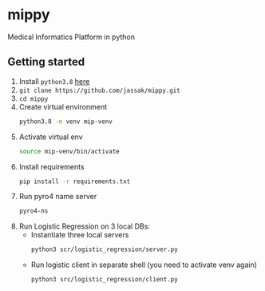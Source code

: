 # mippy
Medical Informatics Platform in python

## Getting started

1. Install `python3.8` [here](https://www.python.org/downloads/)
1. `git clone https://github.com/jassak/mippy.git`
2. `cd mippy`
3. Create virtual environment
    ```bash
    python3.8 -m venv mip-venv
    ```
4. Activate virtual env
    ```bash
    source mip-venv/bin/activate
    ```
5. Install requirements
    ```bash
   pip install -r requirements.txt 
   ```
6. Run pyro4 name server
    ```bash
   pyro4-ns 
   ```
7. Run Logistic Regression on 3 local DBs:
    - Instantiate three local servers
        ```bash
       python3 scr/logistic_regression/server.py 
       ```
    - Run logistic client in separate shell (you need to activate venv again)
        ```bash
        python3 src/logistic_regression/client.py
       ```